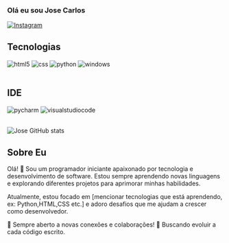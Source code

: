 ### Olá eu sou Jose Carlos
[![Instagram](https://img.shields.io/badge/Instagram-E4405F?style=for-the-badge&logo=instagram&logoColor=white)](https://www.instagram.com/carlloss973/)


## Tecnologias
<div style="display: inline_block">
  <img align="center" alt="html5" src="https://img.shields.io/badge/HTML5-E34F26?style=for-the-badge&logo=html5&logoColor=white" />
  <img align="center" alt="css" src="https://img.shields.io/badge/CSS3-1572B6?style=for-the-badge&logo=css3&logoColor=white" />
  <img align="center" alt="python" src="https://img.shields.io/badge/Python-3776AB?style=for-the-badge&logo=python&logoColor=white" />
  <img align="center" alt="windows" src="https://img.shields.io/badge/Windows-0078D6?style=for-the-badge&logo=windows&logoColor=white" />
</div><br/>

## IDE
<div style="display: inline_block">
  <img align="center" alt="pycharm" src="https://img.shields.io/badge/PyCharm-000000.svg?&style=for-the-badge&logo=PyCharm&logoColor=white" />
  <img align="center" alt="visualstudiocode" src="https://img.shields.io/badge/Visual_Studio_Code-0078D4?style=for-the-badge&logo=visual%20studio%20code&logoColor=white" />
</div><br/>

![Jose GitHub stats](https://github-readme-stats.vercel.app/api?username=KaioFerreira1&show_icons=true&theme=dracula)

## Sobre Eu
Olá! 👋
Sou um programador iniciante apaixonado por tecnologia e desenvolvimento de software. Estou sempre aprendendo novas linguagens e explorando diferentes projetos para aprimorar minhas habilidades.

Atualmente, estou focado em [mencionar tecnologias que está aprendendo, ex: Python,HTML,CSS etc.] e adoro desafios que me ajudam a crescer como desenvolvedor.

🔹 Sempre aberto a novas conexões e colaborações!
🔹 Buscando evoluir a cada código escrito.
